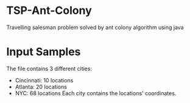 # TSP-Ant-Colony
Travelling salesman problem solved by ant colony algorithm using java

# Input Samples
The file contains 3 different cities:
  - Cincinnati: 10 locations
  - Atlanta: 20 locations
  - NYC: 68 locations
Each city contains the locations' coordinates.
